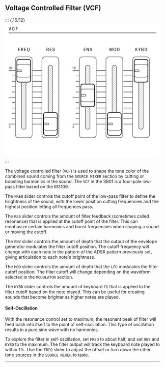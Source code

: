 ## Voltage Controlled Filter (VCF)

<article>

::: {.16/12}
![FIGURE 1.8](assets/sb01-vcf-bw.svg)
:::

The voltage controlled filter (`VCF`) is used to shape the tone color of the combined sound coming from the `SOURCE MIXER` section by cutting or boosting harmonics in the sound. The `VCF` in the SB01 is a four-pole low-pass filter based on the IR3109.

The `FREQ` slider controls the cutoff point of the low-pass filter to define the brightness of the sound, with the lower position cutting frequencies and the highest position letting all frequences pass.

The `RES` slider controls the amount of filter feedback (sometimes called resonance) that is applied at the cutoff point of the filter. This can emphasize certain harmonics and boost frequencies when shaping a sound or moving the cutoff.

The `ENV` slider controls the amount of depth that the output of the envelope generator modulates the filter cutoff position. The cutoff frequency will change with each note in the pattern of the ADSR pattern previously set, giving articulation to each note's brightness.

The `MOD` slider controls the amount of depth that the `LFO` modulates the filter cutoff position. The filter cutoff will change depending on the waveform selected in the `MODULATOR` section.

The `KYBD` slider controls the amount of keyboard `CV` that is applied to the filter cutoff based on the note played. This can be useful for creating sounds that become brighter as higher notes are played.

#### Self-Oscillation

With the resonance control set to maximum, the resonant peak of filter will feed back into itself to the point of self-oscillation. This type of oscillation results in a pure sine wave with no harmonics.

To explore the filter in self-oscillation, set `FREQ` to about half, and set `RES` and `KYBD` to the maximum. The filter output will track the keyboard note played to within 1%. Use the `FREQ` slider to adjust the offset or turn down the other tone sources in the `SOURCE MIXER` to taste.

</article>

---
